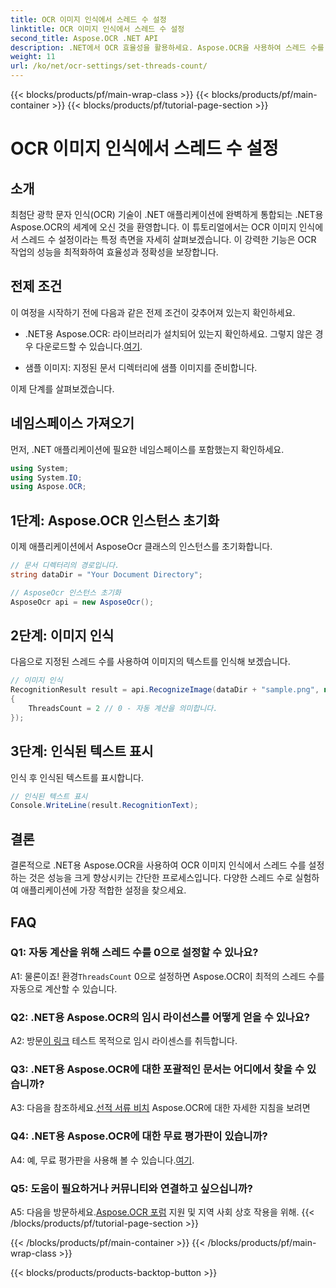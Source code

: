 ```yaml
---
title: OCR 이미지 인식에서 스레드 수 설정
linktitle: OCR 이미지 인식에서 스레드 수 설정
second_title: Aspose.OCR .NET API
description: .NET에서 OCR 효율성을 활용하세요. Aspose.OCR을 사용하여 스레드 수를 손쉽게 설정하세요. 정확성과 속도를 향상하세요.
weight: 11
url: /ko/net/ocr-settings/set-threads-count/
---
```


{{< blocks/products/pf/main-wrap-class >}}
{{< blocks/products/pf/main-container >}}
{{< blocks/products/pf/tutorial-page-section >}}

# OCR 이미지 인식에서 스레드 수 설정

## 소개

최첨단 광학 문자 인식(OCR) 기술이 .NET 애플리케이션에 완벽하게 통합되는 .NET용 Aspose.OCR의 세계에 오신 것을 환영합니다. 이 튜토리얼에서는 OCR 이미지 인식에서 스레드 수 설정이라는 특정 측면을 자세히 살펴보겠습니다. 이 강력한 기능은 OCR 작업의 성능을 최적화하여 효율성과 정확성을 보장합니다.

## 전제 조건

이 여정을 시작하기 전에 다음과 같은 전제 조건이 갖추어져 있는지 확인하세요.

-  .NET용 Aspose.OCR: 라이브러리가 설치되어 있는지 확인하세요. 그렇지 않은 경우 다운로드할 수 있습니다.[여기](https://releases.aspose.com/ocr/net/).

- 샘플 이미지: 지정된 문서 디렉터리에 샘플 이미지를 준비합니다.

이제 단계를 살펴보겠습니다.

## 네임스페이스 가져오기

먼저, .NET 애플리케이션에 필요한 네임스페이스를 포함했는지 확인하세요.

```csharp
using System;
using System.IO;
using Aspose.OCR;
```

## 1단계: Aspose.OCR 인스턴스 초기화

이제 애플리케이션에서 AsposeOcr 클래스의 인스턴스를 초기화합니다.

```csharp
// 문서 디렉터리의 경로입니다.
string dataDir = "Your Document Directory";

// AsposeOcr 인스턴스 초기화
AsposeOcr api = new AsposeOcr();
```

## 2단계: 이미지 인식

다음으로 지정된 스레드 수를 사용하여 이미지의 텍스트를 인식해 보겠습니다.

```csharp
// 이미지 인식
RecognitionResult result = api.RecognizeImage(dataDir + "sample.png", new RecognitionSettings
{
    ThreadsCount = 2 // 0 - 자동 계산을 의미합니다.
});
```

## 3단계: 인식된 텍스트 표시

인식 후 인식된 텍스트를 표시합니다.

```csharp
// 인식된 텍스트 표시
Console.WriteLine(result.RecognitionText);
```

## 결론

결론적으로 .NET용 Aspose.OCR을 사용하여 OCR 이미지 인식에서 스레드 수를 설정하는 것은 성능을 크게 향상시키는 간단한 프로세스입니다. 다양한 스레드 수로 실험하여 애플리케이션에 가장 적합한 설정을 찾으세요.

## FAQ

### Q1: 자동 계산을 위해 스레드 수를 0으로 설정할 수 있나요?

 A1: 물론이죠! 환경`ThreadsCount` 0으로 설정하면 Aspose.OCR이 최적의 스레드 수를 자동으로 계산할 수 있습니다.

### Q2: .NET용 Aspose.OCR의 임시 라이선스를 어떻게 얻을 수 있나요?

 A2: 방문[이 링크](https://purchase.aspose.com/temporary-license/) 테스트 목적으로 임시 라이센스를 취득합니다.

### Q3: .NET용 Aspose.OCR에 대한 포괄적인 문서는 어디에서 찾을 수 있습니까?

 A3: 다음을 참조하세요.[선적 서류 비치](https://reference.aspose.com/ocr/net/) Aspose.OCR에 대한 자세한 지침을 보려면

### Q4: .NET용 Aspose.OCR에 대한 무료 평가판이 있습니까?

 A4: 예, 무료 평가판을 사용해 볼 수 있습니다.[여기](https://releases.aspose.com/).

### Q5: 도움이 필요하거나 커뮤니티와 연결하고 싶으십니까?

 A5: 다음을 방문하세요.[Aspose.OCR 포럼](https://forum.aspose.com/c/ocr/16) 지원 및 지역 사회 상호 작용을 위해.
{{< /blocks/products/pf/tutorial-page-section >}}

{{< /blocks/products/pf/main-container >}}
{{< /blocks/products/pf/main-wrap-class >}}

{{< blocks/products/products-backtop-button >}}
